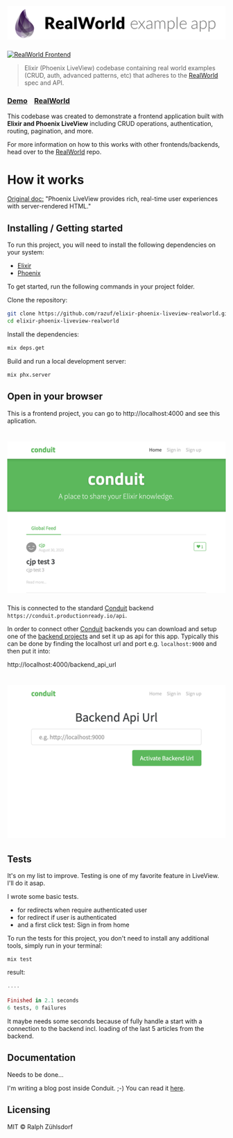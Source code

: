 # ![Elixir Phoenix LiveView Example App](logo.png)

[![RealWorld Frontend](https://img.shields.io/badge/realworld-frontend-%23783578.svg)](http://realworld.io)

> Elixir (Phoenix LiveView) codebase containing real world examples (CRUD, auth, advanced patterns, etc) that adheres to the [RealWorld](https://github.com/gothinkster/realworld-example-apps) spec and API.


### [Demo]()&nbsp;&nbsp;&nbsp;&nbsp;[RealWorld](https://github.com/gothinkster/realworld)


This codebase was created to demonstrate a frontend application built with **Elixir and Phoenix LiveView** including CRUD operations, authentication, routing, pagination, and more.

For more information on how to this works with other frontends/backends, head over to the [RealWorld](https://github.com/gothinkster/realworld) repo.


# How it works

[Original doc:](https://hexdocs.pm/phoenix_live_view/Phoenix.LiveView.html)
"Phoenix LiveView provides rich, real-time user experiences with server-rendered HTML."

## Installing / Getting started

To run this project, you will need to install the following dependencies on your system:

* [Elixir](https://elixir-lang.org/install.html)
* [Phoenix](https://hexdocs.pm/phoenix/installation.html)

To get started, run the following commands in your project folder.

Clone the repository:

```sh
git clone https://github.com/razuf/elixir-phoenix-liveview-realworld.git
cd elixir-phoenix-liveview-realworld
```

Install the dependencies:

```sh
mix deps.get
```

Build and run a local development server:

```sh
mix phx.server
```


## Open in your browser

This is a frontend project, you can go to http://localhost:4000 and see this aplication. 

# ![Elixir Phoenix LiveView Example App](start.png)

This is connected to the standard [Conduit](https://demo.realworld.io/#/) backend `https://conduit.productionready.io/api`.

In order to connect other [Conduit](https://demo.realworld.io/#/) backends you can download and setup one of the [backend projects](https://demo.realworld.io/#/) and set it up as api for this app. Typically this can be done by finding the localhost url and port e.g. `localhost:9000` and then put it into:

http://localhost:4000/backend_api_url 

# ![Elixir Phoenix LiveView Example App](backend_api_url.png)


## Tests

It's on my list to improve. Testing is one of my favorite feature in LiveView. I'll do it asap.

I wrote some basic tests. 
- for redirects when require authenticated user
- for redirect if user is authenticated
- and a first click test: Sign in from home

To run the tests for this project, you don't need to install any additional tools, simply run in your terminal:

```shell
mix test
```

result:

```elixir
....

Finished in 2.1 seconds
6 tests, 0 failures
```
It maybe needs some seconds because of fully handle a start with a connection to the backend incl. loading of the last 5 articles from the backend.

## Documentation

Needs to be done... 

I'm writing a blog post inside Conduit. ;-) You can read it [here](https://realworld.gigalixirapp.com/article/frontend-with-elixir-phoenix-liveview-c9s0oh).

## Licensing

MIT © Ralph Zühlsdorf